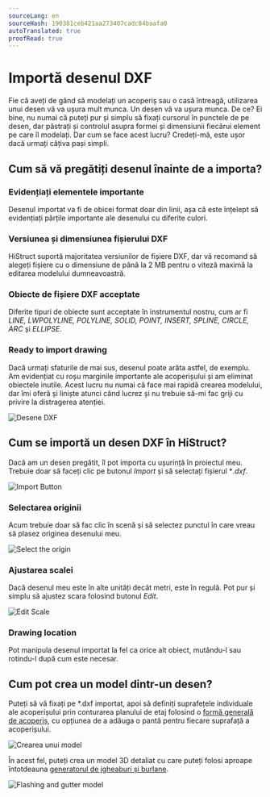 ```yaml
---
sourceLang: en
sourceHash: 190381ceb421aa273407cadc84baafa0
autoTranslated: true
proofRead: true
---
```



# Importă desenul DXF

Fie că aveți de gând să modelați un acoperiș sau o casă întreagă, utilizarea unui desen vă va ușura mult munca. Un desen vă va ușura munca. De ce? Ei bine, nu numai că puteți pur și simplu să fixați cursorul în punctele de pe desen, dar păstrați și controlul asupra formei și dimensiunii fiecărui element pe care îl modelați. Dar cum se face acest lucru? Credeți-mă, este ușor dacă urmați câțiva pași simpli.

## Cum să vă pregătiți desenul înainte de a importa?

### Evidențiați elementele importante
Desenul importat va fi de obicei format doar din linii, așa că este înțelept să evidențiați părțile importante ale desenului cu diferite culori.

### Versiunea și dimensiunea fișierului DXF
HiStruct suportă majoritatea versiunilor de fișiere DXF, dar vă recomand să alegeți fișiere cu o dimensiune de până la 2 MB pentru o viteză maximă la editarea modelului dumneavoastră.

### Obiecte de fișiere DXF acceptate
Diferite tipuri de obiecte sunt acceptate în instrumentul nostru, cum ar fi *LINE, LWPOLYLINE, POLYLINE, SOLID, POINT, INSERT, SPLINE, CIRCLE, ARC* și *ELLIPSE*.

### Ready to import drawing
Dacă urmați sfaturile de mai sus, desenul poate arăta astfel, de exemplu. Am evidențiat cu roșu marginile importante ale acoperișului și am eliminat obiectele inutile. Acest lucru nu numai că face mai rapidă crearea modelului, dar îmi oferă și liniște atunci când lucrez și nu trebuie să-mi fac griji cu privire la distragerea atenției.

![Desene DXF](img/dxfDrawings.png)


## Cum se importă un desen DXF în HiStruct?

Dacă am un desen pregătit, îl pot importa cu ușurință în proiectul meu. Trebuie doar să faceți clic pe butonul *Import* și să selectați fișierul **.dxf*.

![Import Button](img/importButton.png)

### Selectarea originii
Acum trebuie doar să fac clic în scenă și să selectez punctul în care vreau să plasez originea desenului meu.

![Select the origin](img/insertDXF.png)

### Ajustarea scalei
Dacă desenul meu este în alte unități decât metri, este în regulă. Pot pur și simplu să ajustez scara folosind butonul *Edit*.

![Edit Scale](img/externalObjectEdit.png)

### Drawing location
Pot manipula desenul importat la fel ca orice alt obiect, mutându-l sau rotindu-l după cum este necesar.

## Cum pot crea un model dintr-un desen?
Puteți să vă fixați pe *.dxf importat, apoi să definiți suprafețele individuale ale acoperișului prin conturarea planului de etaj folosind o [formă generală de acoperiș](modellingRoofs.md), cu opțiunea de a adăuga o pantă pentru fiecare suprafață a acoperișului.

![Crearea unui model](img/dxfModel.png)

În acest fel, puteți crea un model 3D detaliat cu care puteți folosi aproape întotdeauna [generatorul de jgheaburi și burlane](roofFlashingGenerator.md).

![Flashing and gutter model](img/dxfModelFlashings.png)
